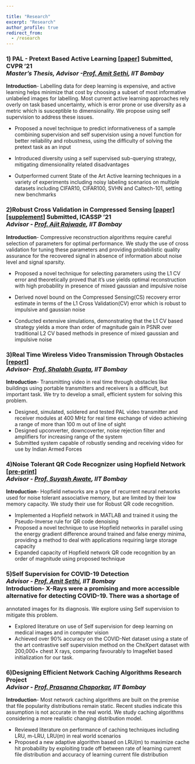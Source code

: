 ```yaml
---

title: "Research"
excerpt: "Research"
author_profile: true
redirect_from:
  - /research
---
```



### **1) PAL - Pretext Based Active Learning [[paper]](https://shubhangb97.github.io/files/PAL_cvpr.pdf) Submitted, CVPR ’21**<br>*Master’s Thesis, Advisor -[Prof. Amit Sethi](https://www.ee.iitb.ac.in/~asethi/), IIT Bombay* <br>
**Introduction**- Labelling data for deep learning is expensive, and active learning helps minimize that cost by choosing a
subset of most informative unlabeled images for labelling. Most current active learning approaches rely overly on task
based uncertainty, which is error prone or use diversity as a metric which is susceptible to dimensionality. We propose using
self supervision to address these issues. <br>
- Proposed a novel technique to predict informativeness of a sample combining supervision and self supervision using a
novel function for better reliability and robustness, using the difficulty of solving the pretext task as an input

- Introduced diversity using a self supervised sub-querying strategy, mitigating dimensionality related disadvantages

- Outperformed current State of the Art Active learning techniques in a variety of experiments including noisy
labeling scenarios on multiple datasets including CIFAR10, CIFAR100, SVHN and Caltech-101, setting new benchmarks

### **2)Robust Cross Validation in Compressed Sensing [[paper]](https://shubhangb97.github.io/files/RobustCross_Validation_paper_ICASSP.pdf) [[supplement]](https://shubhangb97.github.io/files/RobustCross_Validation_supplement_ICASSP.pdf) Submitted, ICASSP ’21** <br>*Advisor - [Prof. Ajit Rajwade](https://www.cse.iitb.ac.in/~ajitvr/), IIT Bombay* <br>
**Introduction**- Compressive reconstruction algorithms require careful selection of parameters for optimal performance. We
study the use of cross validation for tuning these parameters and providing probabilistic quality assurance for the recovered
signal in absence of information about noise level and signal sparsity.
- Proposed a novel technique for selecting parameters using the L1 CV error and theoretically proved that it’s use
yields optimal reconstruction with high probability in presence of mixed gaussian and impulsive noise

- Derived novel bound on the Compressed Sensing(CS) recovery error estimate in terms of the L1 Cross Validation(CV)
error which is robust to impulsive and gaussian noise
- Conducted extensive simulations, demonstrating that the L1 CV based strategy yields a more than order of magnitude
gain in PSNR over traditional L2 CV based methods in presence of mixed gaussian and impulsive noise

### **3)Real Time Wireless Video Transmission Through Obstacles [[report]](https://shubhangb97.github.io/files/EDL_Report.pdf)**<br> *Advisor- [Prof. Shalabh Gupta](https://www.ee.iitb.ac.in/wiki/faculty/shalabh), IIT Bombay*<br>
**Introduction**- Transmitting video in real time through obstacles like buildings using portable transmitters and receivers is
a difficult, but important task. We try to develop a small, efficient system for solving this problem.

- Designed, simulated, soldered and tested PAL video transmitter and receiver modules at 400 MHz for real time exchange
of video achieving a range of more than 100 m out of line of sight
- Designed upconverter, downcoverter, noise rejection filter and amplifiers for increasing range of the system
- Submitted system capable of robustly sending and receiving video for use by Indian Armed Forces

### **4)Noise Tolerant QR Code Recognizer using Hopfield Network [[pre-print]](https://shubhangb97.github.io/files/QR_code_1.pdf)** <br> *Advisor - [Prof. Suyash Awate](https://www.cse.iitb.ac.in/~suyash/), IIT Bombay*<br>
**Introduction**- Hopfield networks are a type of recurrent neural networks used for noise tolerant associative memory, but
are limited by their low memory capacity. We study their use for Robust QR code recognition.

- Implemented a Hopfield network in MATLAB and trained it using the Pseudo-Inverse rule for QR code denoising
- Proposed a novel technique to use Hopfield networks in parallel using the energy gradient difference around trained
and false energy minima, providing a method to deal with applications requiring large storage capacity
- Expanded capacity of Hopfield network QR code recognition by an order of magnitude using proposed technique

### **5)Self Supervision for COVID-19 Detection** <br> *Advisor - [Prof. Amit Sethi](https://www.ee.iitb.ac.in/~asethi/), IIT Bombay*<br> **Introduction**- X-Rays were a promising and more accessible alternative for detecting COVID-19. There was a shortage of
annotated images for its diagnosis. We explore using Self supervision to mitigate this problem.
- Explored literature on use of Self supervision for deep learning on medical images and in computer vision
- Achieved over 90% accuracy on the COVID-Net dataset using a state of the art contrastive self supervision method on
the CheXpert dataset with 200,000+ chest X rays, comparing favourably to ImageNet based initialization for our task.

### **6)Designing Efficient Network Caching Algorithms Research Project** <br> *Advisor - [Prof. Prasanna Chaporkar](https://www.ee.iitb.ac.in/wiki/faculty/chaporkar), IIT Bombay*<br>

**Introduction**- Most network caching algorithms are built on the premise that file popularity distributions remain static.
Recent studies indicate this assumption is not accurate in the real world. We study caching algorithms considering a more
realistic changing distribution model.
- Reviewed literature on performance of caching techniques including LRU, m-LRU, LRU(m) in real world scenarios
- Proposed a new adaptive algorithm based on LRU(m) to maximize cache hit probability by exploiting trade off
between rate of learning current file distribution and accuracy of learning current file distribution
